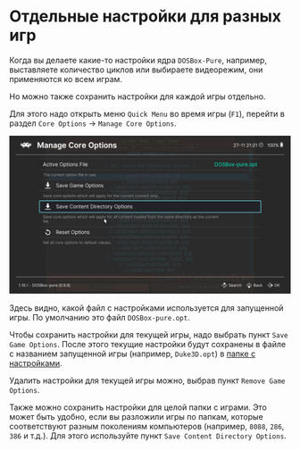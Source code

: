 # Отдельные настройки для разных игр

Когда вы делаете какие-то настройки ядра `DOSBox-Pure`, например, выставляете количество циклов или выбираете видеорежим,
они применяются ко всем играм.

Но можно также сохранить настройки для каждой игры отдельно.

Для этого надо открыть меню `Quick Menu` во время игры (`F1`), перейти в раздел `Core Options` → `Manage Core Options`.

![Меню Manage Core Options](../assets/dosbox-pure/manage-core-options.png)

Здесь видно, какой файл с настройками используется для запущенной игры. По умолчанию это файл `DOSBox-pure.opt`.

Чтобы сохранить настройки для текущей игры, надо выбрать пункт `Save Game Options`. После этого текущие настройки будут 
сохранены в файле с названием запущенной игры (например, `Duke3D.opt`) в [папке с настройками](../retroarch/folders.md#configuration-files).

Удалить настройки для текущей игры можно, выбрав пункт `Remove Game Options`.

Также можно сохранить настройки для целой папки с играми. Это может быть удобно, если вы разложили игры по папкам,
которые соответствуют разным поколениям компьютеров (например, `8088`, `286`, `386` и т.д.). Для этого используйте пункт
`Save Content Directory Options`.